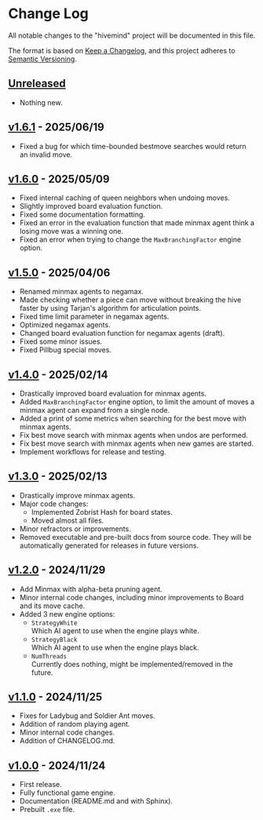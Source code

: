 # Change Log

All notable changes to the "hivemind" project will be documented in this file.

The format is based on [Keep a Changelog](https://keepachangelog.com/en/1.0.0/),
and this project adheres to [Semantic Versioning](https://semver.org/).

## [Unreleased]

- Nothing new.

## [v1.6.1] - 2025/06/19

- Fixed a bug for which time-bounded bestmove searches would return an invalid move.

## [v1.6.0] - 2025/05/09

- Fixed internal caching of queen neighbors when undoing moves.
- Slightly improved board evaluation function.
- Fixed some documentation formatting.
- Fixed an error in the evaluation function that made minmax agent think a losing move was a winning one.
- Fixed an error when trying to change the `MaxBranchingFactor` engine option.

## [v1.5.0] - 2025/04/06

- Renamed minmax agents to negamax.
- Made checking whether a piece can move without breaking the hive faster by using Tarjan's algorithm for articulation points.
- Fixed time limit parameter in negamax agents.
- Optimized negamax agents.
- Changed board evaluation function for negamax agents (draft).
- Fixed some minor issues.
- Fixed Pillbug special moves.

## [v1.4.0] - 2025/02/14

- Drastically improved board evaluation for minmax agents.
- Added `MaxBranchingFactor` engine option, to limit the amount of moves a minmax agent can expand from a single node.
- Added a print of some metrics when searching for the best move with minmax agents.
- Fix best move search with minmax agents when undos are performed.
- Fix best move search with minmax agents when new games are started.
- Implement workflows for release and testing.

## [v1.3.0] - 2025/02/13

- Drastically improve minmax agents.
- Major code changes:
  * Implemented Zobrist Hash for board states.
  * Moved almost all files.
- Minor refractors or improvements.
- Removed executable and pre-built docs from source code. They will be automatically generated for releases in future versions.

## [v1.2.0] - 2024/11/29

- Add Minmax with alpha-beta pruning agent.
- Minor internal code changes, including minor improvements to Board and its move cache.
- Added 3 new engine options:
  * `StrategyWhite`  
    Which AI agent to use when the engine plays white.
  * `StrategyBlack`  
    Which AI agent to use when the engine plays black.
  * `NumThreads`  
    Currently does nothing, might be implemented/removed in the future.

## [v1.1.0] - 2024/11/25

- Fixes for Ladybug and Soldier Ant moves.
- Addition of random playing agent.
- Minor internal code changes.
- Addition of CHANGELOG.md.

## [v1.0.0] - 2024/11/24

- First release.
- Fully functional game engine.
- Documentation (README.md and with Sphinx).
- Prebuilt `.exe` file.

[Unreleased]: https://github.com/crystal-spider/hivemind
[README]: https://github.com/crystal-spider/hivemind#readme

[v1.6.1]: https://github.com/crystal-spider/hivemind/releases?q=v1.6.1
[v1.6.0]: https://github.com/crystal-spider/hivemind/releases?q=v1.6.0
[v1.5.0]: https://github.com/crystal-spider/hivemind/releases?q=v1.5.0
[v1.4.0]: https://github.com/crystal-spider/hivemind/releases?q=v1.4.0
[v1.3.0]: https://github.com/crystal-spider/hivemind/releases?q=v1.3.0
[v1.2.0]: https://github.com/crystal-spider/hivemind/releases?q=v1.2.0
[v1.1.0]: https://github.com/crystal-spider/hivemind/releases?q=v1.1.0
[v1.0.0]: https://github.com/crystal-spider/hivemind/releases?q=v1.0.0
